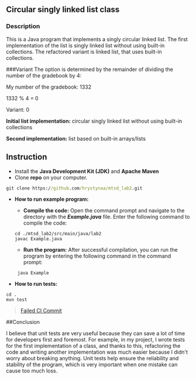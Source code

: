 ## Circular singly linked list class

### Description
This is a Java program that implements a singly circular linked list.
The first implementation of the list is singly linked list without using
built-in collections. The refactored variant is linked list, that uses 
built-in collections.

###Variant
The option is determined by the remainder of dividing the number of the gradebook 
by 4:

My number of the gradebook: 1332

1332 % 4 = 0

Variant: 0

**Initial list implementation:** circular singly linked list without using built-in collections

**Second implementation:** list based on built-in arrays/lists

## Instruction

+ Install the **Java Development Kit (JDK)** and **Apache Maven**
+ Clone **repo** on your computer.
```cmd
git clone https://github.com/hrystynaa/mtsd_lab2.git
```
+ **How to run example program:**

    + **Compile the code:** Open the command prompt and navigate to the directory
  with the ***Example.java*** file.
  Enter the following command to compile the code:
  ```
  cd ./mtsd_lab2/src/main/java/lab2
  javac Example.java
  ```

  + **Run the program:** After successful compilation, you can run the program by entering the following command in the command prompt:
  ```
   java Example
  ```
+ **How to run tests:**
```
cd .
mvn test
```
> [Failed CI Commit](https://github.com/hrystynaa/mtsd_lab2/commit/e77101a1d9ca6b283ce1ba5e73155e79ec705e33)

##Conclusion

I believe that unit tests are very useful because they can save a 
lot of time for developers first and foremost. For example, in my project, 
I wrote tests for the first implementation of a class, and thanks to this, 
refactoring the code and writing another implementation was much easier because 
I didn't worry about breaking anything. Unit tests help ensure the reliability
and stability of the program, 
which is very important when one mistake can cause too much loss.
